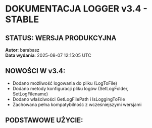# DOKUMENTACJA LOGGER v3.4 - STABLE

## STATUS: WERSJA PRODUKCYJNA
**Autor**: barabasz  
**Data wydania**: 2025-08-07 12:15:05 UTC

## NOWOŚCI W v3.4:
- Dodano możliwość logowania do pliku (LogToFile)
- Dodano metody konfiguracji pliku logów (SetLogFolder, SetLogFilename)
- Dodano właściwości GetLogFilePath i IsLoggingToFile
- Zachowana pełna kompatybilność z wcześniejszymi wersjami

## PODSTAWOWE UŻYCIE:
